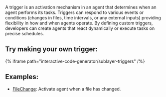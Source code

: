 A trigger is an activation mechanism in an agent that determines when an agent performs its tasks. Triggers can respond to various events or conditions (changes in files, time intervals, or any external inputs) providing flexibility in how and when agents operate. By defining custom triggers, developers can create agents that react dynamically or execute tasks on precise schedules.

## Try making your own trigger:

\{% iframe path="interactive-code-generator/sublayer-triggers" /%\}

## Examples:

- [FileChange](https://github.com/sublayerapp/sublayer/blob/main/lib/sublayer/triggers/file_change.rb): Activate agent when a file has changed.